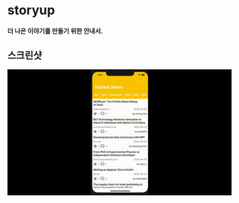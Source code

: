 # storyup

__더 나은 이야기를 만들기 위한 안내서.__


## 스크린샷
![1](https://github.com/EZDev-sh/hackernews-iOS/blob/master/Demo/Hacker-News-Demo.gif)


